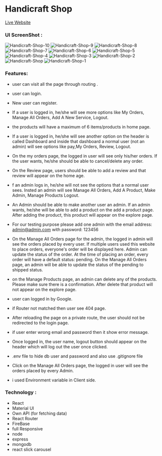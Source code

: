 # Handicraft Shop

[Live Website](https://handicraft-store.web.app/)

### UI ScreenShot :

<img src="https://i.ibb.co/0JPQrmY/Handicraft-Shop-10.png" alt="Handicraft-Shop-10" border="0">
<img src="https://i.ibb.co/cxCjzWN/Handicraft-Shop-9.png" alt="Handicraft-Shop-9" border="0">
<img src="https://i.ibb.co/8zR5GQ6/Handicraft-Shop-8.png" alt="Handicraft-Shop-8" border="0">
<img src="https://i.ibb.co/kxJrwm2/Handicraft-Shop-7.png" alt="Handicraft-Shop-7" border="0">
<img src="https://i.ibb.co/6Jb4GJ5/Handicraft-Shop-6.png" alt="Handicraft-Shop-6" border="0">
<img src="https://i.ibb.co/QHz17k2/Handicraft-Shop-5.png" alt="Handicraft-Shop-5" border="0">
<img src="https://i.ibb.co/XxzWKz5/Handicraft-Shop-4.png" alt="Handicraft-Shop-4" border="0">
<img src="https://i.ibb.co/YjBzNzX/Handicraft-Shop-3.png" alt="Handicraft-Shop-3" border="0">
<img src="https://i.ibb.co/RPg5bTS/Handicraft-Shop-2.png" alt="Handicraft-Shop-2" border="0">
<img src="https://i.ibb.co/b6CXJb3/Handicraft-Shop.png" alt="Handicraft-Shop" border="0">
<img src="https://i.ibb.co/x7mnCTS/Handicraft-Shop-1.png" alt="Handicraft-Shop-1" border="0">

### Features:

- user can visit all the page through routing .

- user can login.

- New user can register.

- If a user is logged in, he/she will see more options like My Orders, Manage All Orders, Add A New Service, Logout.

- the products will have a maximum of 6 items/products in home page.

- If a user is logged in, he/she will see another option on the header is called Dashboard and inside that dashboard a normal user (not an admin) will see options like pay,My Orders, Review, Logout.

- On the my orders page, the logged in user will see only his/her orders. If the user wants, he/she should be able to cancel/delete any order.

- On the Review page, users should be able to add a review and that review will appear on the home age.

- f an admin logs in, he/she will not see the options that a normal user sees. Insted an admin will see Manage All Orders, Add A Product, Make Admin, Manage Products Logout.

- An Admin should be able to make another user an admin. If an admin wants, he/she will be able to add a product on the add a product page. After adding the product, this product will appear on the explore page.

- For our testing purpose please add one admin with the email address: admin@admin.com with password: 123456

- On the Manage All Orders page for the admin, the logged in admin will see the orders placed by every user. If multiple users used this website to place orders, everyone's order will be displayed here. Admin can update the status of the order. At the time of placing an order, every order will have a default status: pending. On the Manage All Orders page, an admin will be able to update the status of the pending to shipped status.

- on the Manage Products page, an admin can delete any of the products. Please make sure there is a confirmation. After delete that product will not appear on the explore page.

- user can logged in by Google.

- if Router not matched then user see 404 page.

- After reloading the page on a private route, the user should not be redirected to the login page.

- if user enter wrong email and password then it show error message.

- Once logged in, the user name, logout button should appear on the header which will log out the user once clicked.

- .env file to hide db user and password and also use .gitignore file

- Click on the Manage All Orders page, the logged in user will see the orders placed by every Admin.

- i used Environment variable in Client side.

### Technology :

- React
- Material UI
- Own API (for fetching data)
- React Router
- FireBase
- full Responsive
- node
- express
- mongodb
- react slick carousel
